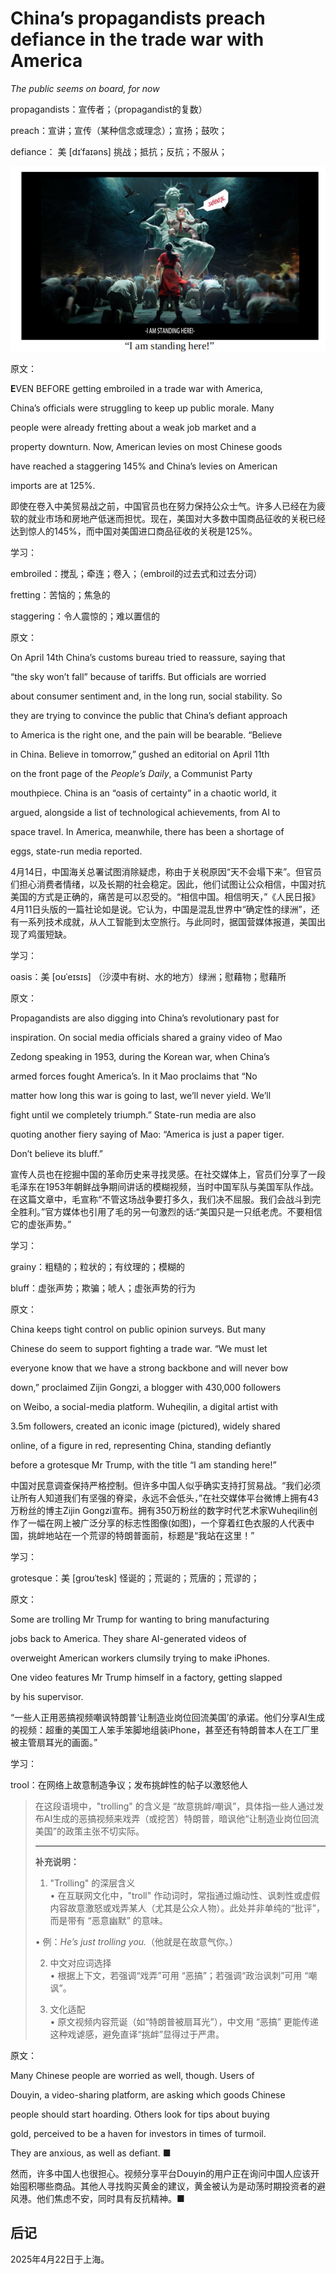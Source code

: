 # China’s propagandists preach defiance in the trade war with America

*The public seems on board, for now*

propagandists：宣传者；（propagandist的复数）

preach：宣讲；宣传（某种信念或理念）；宣扬；鼓吹；

defiance： 美 [dɪˈfaɪəns] 挑战；抵抗；反抗；不服从；

![image-20250422230143240](./assets/image-20250422230143240.png)

原文：

**E**VEN BEFORE getting embroiled in a trade war with America,

China’s officials were struggling to keep up public morale. Many

people were already fretting about a weak job market and a

property downturn. Now, American levies on most Chinese goods

have reached a staggering 145% and China’s levies on American

imports are at 125%.

即使在卷入中美贸易战之前，中国官员也在努力保持公众士气。许多人已经在为疲软的就业市场和房地产低迷而担忧。现在，美国对大多数中国商品征收的关税已经达到惊人的145%，而中国对美国进口商品征收的关税是125%。

学习：

embroiled：搅乱；牵连；卷入；（embroil的过去式和过去分词）

fretting：苦恼的；焦急的

staggering：令人震惊的；难以置信的

原文：

On April 14th China’s customs bureau tried to reassure, saying that

“the sky won’t fall” because of tariffs. But officials are worried

about consumer sentiment and, in the long run, social stability. So

they are trying to convince the public that China’s defiant approach

to America is the right one, and the pain will be bearable. “Believe

in China. Believe in tomorrow,” gushed an editorial on April 11th

on the front page of the *People’s Daily*, a Communist Party

mouthpiece. China is an “oasis of certainty” in a chaotic world, it

argued, alongside a list of technological achievements, from AI to

space travel. In America, meanwhile, there has been a shortage of

eggs, state-run media reported.

4月14日，中国海关总署试图消除疑虑，称由于关税原因“天不会塌下来”。但官员们担心消费者情绪，以及长期的社会稳定。因此，他们试图让公众相信，中国对抗美国的方式是正确的，痛苦是可以忍受的。“相信中国。相信明天，”《人民日报》4月11日头版的一篇社论如是说。它认为，中国是混乱世界中“确定性的绿洲”，还有一系列技术成就，从人工智能到太空旅行。与此同时，据国营媒体报道，美国出现了鸡蛋短缺。

学习：

oasis：美 [oʊˈeɪsɪs] （沙漠中有树、水的地方）绿洲；慰藉物；慰藉所

原文：

Propagandists are also digging into China’s revolutionary past for

inspiration. On social media officials shared a grainy video of Mao

Zedong speaking in 1953, during the Korean war, when China’s

armed forces fought America’s. In it Mao proclaims that “No

matter how long this war is going to last, we’ll never yield. We’ll

fight until we completely triumph.” State-run media are also

quoting another fiery saying of Mao: “America is just a paper tiger.

Don’t believe its bluff.”

宣传人员也在挖掘中国的革命历史来寻找灵感。在社交媒体上，官员们分享了一段毛泽东在1953年朝鲜战争期间讲话的模糊视频，当时中国军队与美国军队作战。在这篇文章中，毛宣称“不管这场战争要打多久，我们决不屈服。我们会战斗到完全胜利。”官方媒体也引用了毛的另一句激烈的话:“美国只是一只纸老虎。不要相信它的虚张声势。”

学习：

grainy：粗糙的；粒状的；有纹理的；模糊的

bluff：虚张声势；欺骗；唬人；虚张声势的行为

原文：

China keeps tight control on public opinion surveys. But many

Chinese do seem to support fighting a trade war. “We must let

everyone know that we have a strong backbone and will never bow

down,” proclaimed Zijin Gongzi, a blogger with 430,000 followers

on Weibo, a social-media platform. Wuheqilin, a digital artist with

3.5m followers, created an iconic image (pictured), widely shared

online, of a figure in red, representing China, standing defiantly

before a grotesque Mr Trump, with the title “I am standing here!”

中国对民意调查保持严格控制。但许多中国人似乎确实支持打贸易战。“我们必须让所有人知道我们有坚强的脊梁，永远不会低头，”在社交媒体平台微博上拥有43万粉丝的博主Zijin Gongzi宣布。拥有350万粉丝的数字时代艺术家Wuheqilin创作了一幅在网上被广泛分享的标志性图像(如图)，一个穿着红色衣服的人代表中国，挑衅地站在一个荒谬的特朗普面前，标题是“我站在这里！”

学习：

grotesque：美 [ɡroʊˈtesk] 怪诞的；荒诞的；荒唐的；荒谬的；

原文：

Some are trolling Mr Trump for wanting to bring manufacturing

jobs back to America. They share AI-generated videos of

overweight American workers clumsily trying to make iPhones.

One video features Mr Trump himself in a factory, getting slapped

by his supervisor.

“一些人正用恶搞视频嘲讽特朗普‘让制造业岗位回流美国’的承诺。他们分享AI生成的视频：超重的美国工人笨手笨脚地组装iPhone，甚至还有特朗普本人在工厂里被主管扇耳光的画面。”  

学习：

trool：在网络上故意制造争议；发布挑衅性的帖子以激怒他人

>
>在这段语境中，"trolling" 的含义是 “故意挑衅/嘲讽”，具体指一些人通过发布AI生成的恶搞视频来戏弄（或挖苦）特朗普，暗讽他“让制造业岗位回流美国”的政策主张不切实际。  
>
>---
>
>**补充说明：**  
>
>1. "Trolling" 的深层含义  
>   • 在互联网文化中，"troll" 作动词时，常指通过煽动性、讽刺性或虚假内容故意激怒或戏弄某人（尤其是公众人物）。此处并非单纯的“批评”，而是带有 “恶意幽默” 的意味。  
>
>   • 例：*He’s just trolling you.*（他就是在故意气你。）  
>
>
>2. 中文对应词选择  
>   • 根据上下文，若强调“戏弄”可用 “恶搞”；若强调“政治讽刺”可用 “嘲讽”。  
>
>
>3. 文化适配  
>   • 原文视频内容荒诞（如“特朗普被扇耳光”），中文用 “恶搞” 更能传递这种戏谑感，避免直译“挑衅”显得过于严肃。  
>
>
>

原文：

Many Chinese people are worried as well, though. Users of

Douyin, a video-sharing platform, are asking which goods Chinese

people should start hoarding. Others look for tips about buying

gold, perceived to be a haven for investors in times of turmoil.

They are anxious, as well as defiant. ■

然而，许多中国人也很担心。视频分享平台Douyin的用户正在询问中国人应该开始囤积哪些商品。其他人寻找购买黄金的建议，黄金被认为是动荡时期投资者的避风港。他们焦虑不安，同时具有反抗精神。■





## 后记

2025年4月22日于上海。